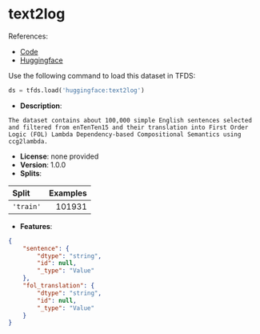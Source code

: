 # text2log

References:

*   [Code](https://github.com/huggingface/datasets/blob/master/datasets/text2log)
*   [Huggingface](https://huggingface.co/datasets/text2log)



Use the following command to load this dataset in TFDS:

```python
ds = tfds.load('huggingface:text2log')
```

*   **Description**:

```
The dataset contains about 100,000 simple English sentences selected and filtered from enTenTen15 and their translation into First Order Logic (FOL) Lambda Dependency-based Compositional Semantics using ccg2lambda.
```

*   **License**: none provided
*   **Version**: 1.0.0
*   **Splits**:

Split  | Examples
:----- | -------:
`'train'` | 101931

*   **Features**:

```json
{
    "sentence": {
        "dtype": "string",
        "id": null,
        "_type": "Value"
    },
    "fol_translation": {
        "dtype": "string",
        "id": null,
        "_type": "Value"
    }
}
```


